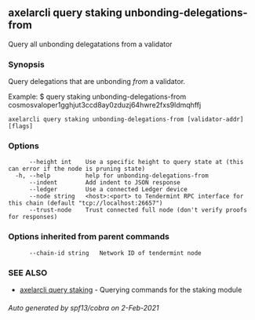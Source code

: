 ## axelarcli query staking unbonding-delegations-from

Query all unbonding delegatations from a validator

### Synopsis

Query delegations that are unbonding _from_ a validator.

Example:
$ <appcli> query staking unbonding-delegations-from cosmosvaloper1gghjut3ccd8ay0zduzj64hwre2fxs9ldmqhffj

```
axelarcli query staking unbonding-delegations-from [validator-addr] [flags]
```

### Options

```
      --height int    Use a specific height to query state at (this can error if the node is pruning state)
  -h, --help          help for unbonding-delegations-from
      --indent        Add indent to JSON response
      --ledger        Use a connected Ledger device
      --node string   <host>:<port> to Tendermint RPC interface for this chain (default "tcp://localhost:26657")
      --trust-node    Trust connected full node (don't verify proofs for responses)
```

### Options inherited from parent commands

```
      --chain-id string   Network ID of tendermint node
```

### SEE ALSO

* [axelarcli query staking](axelarcli_query_staking.md)     - Querying commands for the staking module

###### Auto generated by spf13/cobra on 2-Feb-2021
